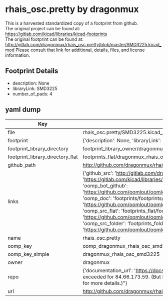 # rhais_osc.pretty by dragonmux  
This is a harvested standardized copy of a footprint from github.  
The original project can be found at:  
https://gitlab.com/kicad/libraries/kicad-footprints  
The original footprint can be found at:
http://gitlab.com/dragonmux/rhais_osc.pretty/blob/master/SMD3225.kicad_mod
Please consult that link for additional, details, files, and license information.  
## Footprint Details
* description: None  
* libraryLink: SMD3225  
* number_of_pads: 4  
## yaml dump  
| Key | Value |  
| --- | --- |  
| file | rhais_osc.pretty/SMD3225.kicad_mod |  
| footprint | {'description': None, 'libraryLink': 'SMD3225', 'number_of_pads': 4} |  
| footprint_library_directory | footprint_library_owner/dragonmux_rhais_osc.pretty |  
| footprint_library_directory_flat | footprints_flat/dragonmux_rhais_osc_smd3225/working |  
| github_path | http://github.com/dragonmux/rhais_osc.pretty/blob/master/SMD3225.kicad_mod |  
| links | {'github_src': 'http://gitlab.com/dragonmux/rhais_osc.pretty/blob/master/SMD3225.kicad_mod', 'github_src_repo': 'https://gitlab.com/kicad/libraries/kicad-footprints', 'oomp_bot': 'footprints/dragonmux_rhais_osc_smd3225/working', 'oomp_bot_github': 'https://github.com/oomlout/oomlout_oomp_footprint_bot/tree/main/footprints/dragonmux_rhais_osc_smd3225/working', 'oomp_doc': 'footprints/footprints/dragonmux/rhais_osc/SMD3225/working/', 'oomp_doc_github': 'https://github.com/oomlout/oomlout_oomp_footprint_doc/tree/main/footprints/footprints/dragonmux/rhais_osc/SMD3225/working', 'oomp_src_flat': 'footprints_flat/footprints_flat/dragonmux_rhais_osc_smd3225/working', 'oomp_src_flat_github': 'https://github.com/oomlout/oomlout_oomp_footprint_src/tree/main/footprints_flat/dragonmux_rhais_osc_smd3225/working', 'oomp_src_folder': 'footprints_folder/footprints_folder/dragonmux/rhais_osc/SMD3225/working', 'oomp_src_folder_github': 'https://github.com/oomlout/oomlout_oomp_footprint_src/tree/main/footprints_folder/dragonmux/rhais_osc/SMD3225/working'} |  
| name | rhais_osc.pretty |  
| oomp_key | oomp_dragonmux_rhais_osc_smd3225 |  
| oomp_key_simple | dragonmux_rhais_osc_smd3225 |  
| owner | dragonmux |  
| repo | {'documentation_url': 'https://docs.github.com/rest/overview/resources-in-the-rest-api#rate-limiting', 'message': "API rate limit exceeded for 84.66.173.59. (But here's the good news: Authenticated requests get a higher rate limit. Check out the documentation for more details.)"} |  
| url | http://github.com/dragonmux/rhais_osc.pretty |  

